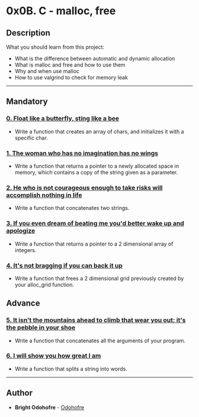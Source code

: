 # 0x0B. C - malloc, free

## Description
What you should learn from this project:
* What is the difference between automatic and dynamic allocation
* What is malloc and free and how to use them
* Why and when use malloc
* How to use valgrind to check for memory leak
---
## Mandatory

### [0. Float like a butterfly, sting like a bee](./0-create_array.c)
* Write a function that creates an array of chars, and initializes it with a specific char.

### [1. The woman who has no imagination has no wings](./1-strdup.c)
* Write a function that returns a pointer to a newly allocated space in memory, which contains a copy of the string given as a parameter.

### [2. He who is not courageous enough to take risks will accomplish nothing in life](./2-str_concat.c)
* Write a function that concatenates two strings.

### [3. If you even dream of beating me you'd better wake up and apologize](./3-alloc_grid.c)
* Write a function that returns a pointer to a 2 dimensional array of integers.

### [4. It's not bragging if you can back it up](./4-free_grid.c)
* Write a function that frees a 2 dimensional grid previously created by your alloc_grid function.

## Advance

### [5. It isn't the mountains ahead to climb that wear you out; it's the pebble in your shoe](./100-argstostr.c)
* Write a function that concatenates all the arguments of your program.

### [6. I will show you how great I am](./101-strtow.c)
* Write a function that splits a string into words.
---

## Author
* **Bright Odohofre** - [Odohofre](https://github.com/Odohofre)
